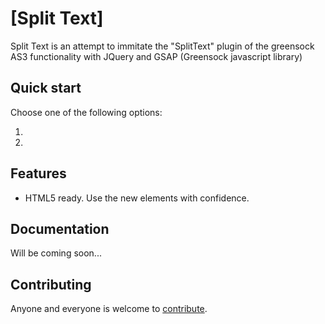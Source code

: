 # [Split Text]

Split Text is an attempt to immitate the "SplitText" plugin of the greensock 
AS3 functionality with JQuery and GSAP (Greensock javascript library)


## Quick start

Choose one of the following options:

1. 
2. 


## Features

* HTML5 ready. Use the new elements with confidence.



## Documentation

Will be coming soon...


## Contributing

Anyone and everyone is welcome to [contribute](CONTRIBUTING.md).
